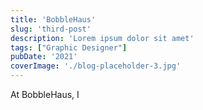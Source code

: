 ```yaml
---
title: 'BobbleHaus'
slug: 'third-post'
description: 'Lorem ipsum dolor sit amet'
tags: ["Graphic Designer"]
pubDate: '2021'
coverImage: './blog-placeholder-3.jpg'
---
```


At BobbleHaus, I 